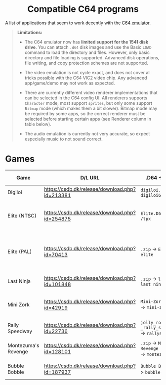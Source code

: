 <h1 align="center">Compatible C64 programs</h1>

A list of applications that seem to work decently with the [C64 emulator](SYSTEMS_C64.md).

> **Limitations:**<br>
> - The C64 emulator now has **limited support for the 1541 disk drive**. You can attach `.d64` disk images and use the Basic `LOAD` command to load the directory and files. However, only basic directory and file loading is supported. Advanced disk operations, file writing, and copy protection schemes are not supported.
>
> - The video emulation is not cycle exact, and does not cover all tricks possible with the C64 VIC2 video chip. Any advanced app/game/demo may not work as expected.
>
> - There are currently different video renderer implementations that can be selected in the C64 config UI. All renderers supports `Character` mode, most support `sprites`, but only some support `Bitmap` mode (which makes them a bit slower). Bitmap mode may be required by some apps, so the correct renderer must be selected before starting certain apps (see Renderer column in table below).
>
> - The audio emulation is currently not very accurate, so expect especially music to not sound correct.


# Games

| Game               | D/L URL                                        | .D64 -> PRG file            | .prg type  | Renderer (C64 Config menu)  | Comment   |
|--------------------|------------------------------------------------|-----------------------------|------------|-----------------------------|-----------|
| Digiloi            | https://csdb.dk/release/download.php?id=213381 | `digiloi.d64` -> `digiloi64` | Basic      | SkiaSharp*, SilkNetOpenGl   | Character mode. |
| Elite (NTSC)       | https://csdb.dk/release/download.php?id=254875  | `Elite.D64` -> `elite       /tpx` | Basic      | SkiaSharp2b/3, SilkNetOpenGl   | C64 NTSC variant. Bitmap mode.|
| Elite (PAL)        | https://csdb.dk/release/download.php?id=70413  | `.zip` -> `ELITE.D64` -> `elite        [3]` | Basic      | SkiaSharp2b/3, SilkNetOpenGl   | C64 PAL variant. Bitmap mode. Some gfx artifacts. |
| Last Ninja         | https://csdb.dk/release/download.php?id=101848 | `.zip` -> `lncro.d64` -> `last ninja/zcs` | Basic      | SkiaSharp2b/3, SilkNetOpenGl  | Bitmap mode, sprites. |
| Mini Zork          | https://csdb.dk/release/download.php?id=42919  | `Mini-Zork(L+T).d64` -> `mini-zork   /l+t` | Basic      | SkiaSharp*, SilkNetOpenGl, SadConsole  | Character mode (default charset). |
| Rally Speedway     | https://csdb.dk/release/download.php?id=22736  | `jolly_roger_-_rally_speedway.d64` -> `rallyspeedway` | Basic      | SkiaSharp*, SilkNetOpenGl   | Character mode, sprites. |
| Montezuma's Revenge | https://csdb.dk/release/download.php?id=128101 | `.zip` -> `Montezuma's Revenge - 1103.d64` -> `montezuma's rev.` | Basic     | SkiaSharp*, SilkNetOpenGl   | Character mode, sprites. |
| Bubble Bobble      | https://csdb.dk/release/download.php?id=187937 | `Bubble Bobble.d64` -> `bubble bobble`  | Basic      | SkiaSharp*, SilkNetOpenGl   | Character mode, sprites. |



